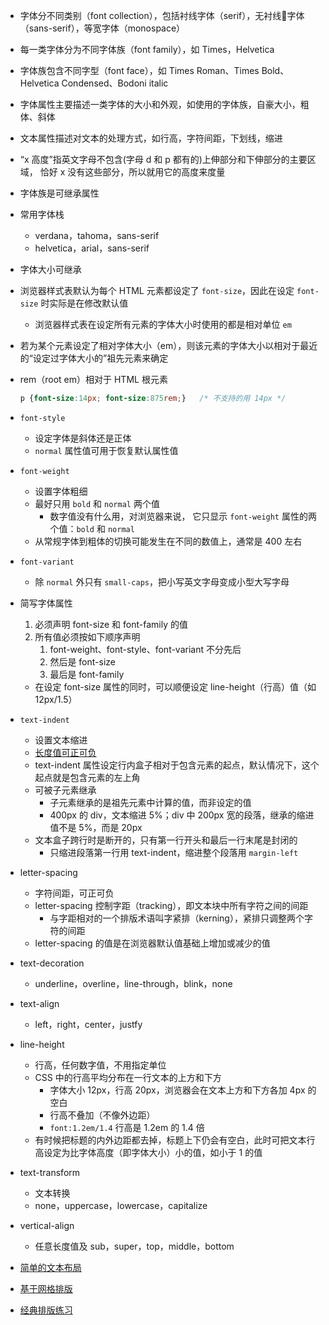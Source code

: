 - 字体分不同类别（font collection），包括衬线字体（serif），无衬线字体（sans-serif），等宽字体（monospace）
- 每一类字体分为不同字体族（font family），如 Times，Helvetica
- 字体族包含不同字型（font face），如 Times Roman、Times Bold、Helvetica Condensed、Bodoni italic
- 字体属性主要描述一类字体的大小和外观，如使用的字体族，自豪大小，粗体、斜体
- 文本属性描述对文本的处理方式，如行高，字符间距，下划线，缩进
- “x 高度”指英文字母不包含(字母 d 和 p 都有的)上伸部分和下伸部分的主要区域， 恰好 x 没有这些部分，所以就用它的高度来度量
- 字体族是可继承属性
- 常用字体栈
    - verdana，tahoma，sans-serif
    - helvetica，arial，sans-serif
- 字体大小可继承
- 浏览器样式表默认为每个 HTML 元素都设定了 `font-size`，因此在设定 `font-size` 时实际是在修改默认值
    - 浏览器样式表在设定所有元素的字体大小时使用的都是相对单位 `em`
- 若为某个元素设定了相对字体大小（em），则该元素的字体大小以相对于最近的“设定过字体大小的”祖先元素来确定
- rem（root em）相对于 HTML 根元素

    ```css
    p {font-size:14px; font-size:875rem;}   /* 不支持的用 14px */
    ```

- `font-style`
    - 设定字体是斜体还是正体
    - `normal` 属性值可用于恢复默认属性值
- `font-weight`
    - 设置字体粗细
    - 最好只用 `bold` 和 `normal` 两个值
        - 数字值没有什么用，对浏览器来说， 它只显示 `font-weight` 属性的两个值：`bold` 和 `normal`
    - 从常规字体到粗体的切换可能发生在不同的数值上，通常是 400 左右
- `font-variant`
    - 除 `normal` 外只有 `small-caps`，把小写英文字母变成小型大写字母
- 简写字体属性
    1. 必须声明 font-size 和 font-family 的值
    2. 所有值必须按如下顺序声明
        1. font-weight、font-style、font-variant 不分先后
        2. 然后是 font-size
        3. 最后是 font-family
    - 在设定 font-size 属性的同时，可以顺便设定 line-height（行高）值（如 12px/1.5）
- `text-indent`
    - 设置文本缩进
    - [长度值可正可负](demo/stylin3_code_files/chap4_code_files/text-indent.html)
    - text-indent 属性设定行内盒子相对于包含元素的起点，默认情况下，这个起点就是包含元素的左上角
    - 可被子元素继承
        - 子元素继承的是祖先元素中计算的值，而非设定的值
        - 400px 的 div，文本缩进 5%；div 中 200px 宽的段落，继承的缩进值不是 5%，而是 20px
    - 文本盒子跨行时是断开的，只有第一行开头和最后一行末尾是封闭的
        - 只缩进段落第一行用 text-indent，缩进整个段落用 `margin-left`
- letter-spacing
    - 字符间距，可正可负
    - letter-spacing 控制字距（tracking），即文本块中所有字符之间的间距
        - 与字距相对的一个排版术语叫字紧排（kerning），紧排只调整两个字符的间距
    - letter-spacing 的值是在浏览器默认值基础上增加或减少的值
- text-decoration
    - underline，overline，line-through，blink，none
- text-align
    - left，right，center，justfy
- line-height
    - 行高，任何数字值，不用指定单位
    - CSS 中的行高平均分布在一行文本的上方和下方
        - 字体大小 12px，行高 20px，浏览器会在文本上方和下方各加 4px 的空白
        - 行高不叠加（不像外边距）
        - `font:1.2em/1.4` 行高是 1.2em 的 1.4 倍
    - 有时候把标题的内外边距都去掉，标题上下仍会有空白，此时可把文本行高设定为比字体高度（即字体大小）小的值，如小于 1 的值
- text-transform
    - 文本转换
    - none，uppercase，lowercase，capitalize
- vertical-align
    - 任意长度值及 sub，super，top，middle，bottom
- [简单的文本布局](demo/stylin3_code_files/chap4_code_files/简单的文本布局.html)
- [基于网格排版](demo/stylin3_code_files/chap4_code_files/基于网格排版.html)
- [经典排版练习](demo/stylin3_code_files/chap4_code_files/经典排版练习.html)